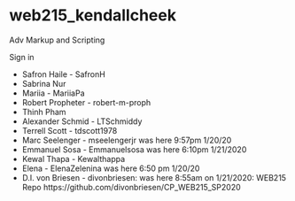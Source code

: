 # web215_kendallcheek
Adv Markup and Scripting

Sign in 

<ul>
  <li>Safron Haile - SafronH</li>
  <li>Sabrina Nur</li>
  <li>Mariia - MariiaPa</li>
  <li>Robert Propheter - robert-m-proph</li>
  <li>Thinh Pham</li>
  <li>Alexander Schmid - LTSchmiddy</li>
  <li>Terrell Scott - tdscott1978</li>
  <li>Marc Seelenger - mseelengerjr was here 9:57pm 1/20/20</li>
  <li>Emmanuel Sosa - Emmanuelsosa was here 6:10pm 1/21/2020</li>
  <li>Kewal Thapa - Kewalthappa</li>
  <li>Elena - ElenaZelenina was here 6:50 pm 1/20/20</li>
  <li>D.I. von Briesen - divonbriesen: was here 8:55am on 1/21/2020: WEB215 Repo https://github.com/divonbriesen/CP_WEB215_SP2020 </li>
 </ul>
